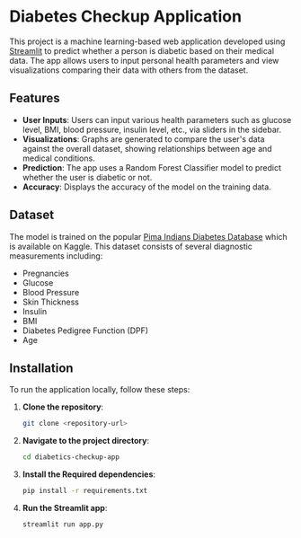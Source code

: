# Diabetes Checkup Application

This project is a machine learning-based web application developed using [Streamlit](https://streamlit.io/) to predict whether a person is diabetic based on their medical data. The app allows users to input personal health parameters and view visualizations comparing their data with others from the dataset.

## Features

- **User Inputs**: Users can input various health parameters such as glucose level, BMI, blood pressure, insulin level, etc., via sliders in the sidebar.
- **Visualizations**: Graphs are generated to compare the user's data against the overall dataset, showing relationships between age and medical conditions.
- **Prediction**: The app uses a Random Forest Classifier model to predict whether the user is diabetic or not.
- **Accuracy**: Displays the accuracy of the model on the training data.

## Dataset

The model is trained on the popular [Pima Indians Diabetes Database](https://www.kaggle.com/datasets/uciml/pima-indians-diabetes-database) which is available on Kaggle. This dataset consists of several diagnostic measurements including:

- Pregnancies
- Glucose
- Blood Pressure
- Skin Thickness
- Insulin
- BMI
- Diabetes Pedigree Function (DPF)
- Age

## Installation

To run the application locally, follow these steps:

1. **Clone the repository**:
   ```bash
   git clone <repository-url>

2. **Navigate to the project directory**:
   ```bash
   cd diabetics-checkup-app
   
4. **Install the Required dependencies**:
   ```bash
   pip install -r requirements.txt

5. **Run the Streamlit app**:
   ```bash
   streamlit run app.py



